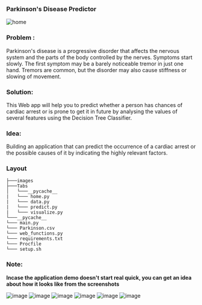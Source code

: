 ### Parkinson's Disease Predictor

![home](https://user-images.githubusercontent.com/64016811/198979528-deb039b2-abde-49a8-9a2a-832a8c1eb19d.png)


### Problem : 

Parkinson's disease is a progressive disorder that affects the nervous system and the parts of the body controlled by the nerves. Symptoms start slowly. The first symptom may be a barely noticeable tremor in just one hand. Tremors are common, but the disorder may also cause stiffness or slowing of movement.
### Solution:

This Web app will help you to predict whether a person has chances of cardiac arrest or is prone to get it in future by analysing the values of several features using the Decision Tree Classifier.

### Idea: 
Building an application that can predict the occurrence of a cardiac arrest or the possible causes of it by indicating the highly relevant factors. 

### Layout

```
├───images
├───Tabs
│   └───__pycache__
|   └─── home.py
|   └─── data.py
|   └─── predict.py
|   └─── visualize.py
└───__pycache__
└─── main.py
└─── Parkinson.csv
└─── web_functions.py
└─── requirements.txt
└─── Procfile
└─── setup.sh
```


### Note:
**Incase the application demo doesn't start real quick, you can get an idea about how it looks like from the screenshots**

![image](https://user-images.githubusercontent.com/64016811/198981322-e41c7a73-bcd1-4902-b00d-53fe81277ea4.png)
![image](https://user-images.githubusercontent.com/64016811/198981403-7f0266c3-51e6-41c4-b4d4-73e169ac316c.png)
![image](https://user-images.githubusercontent.com/64016811/198981647-ebf69696-e2e9-4430-b321-96879a65dd46.png)
![image](https://user-images.githubusercontent.com/64016811/198981810-9bcb3159-ee17-46d1-9cb5-b9a32e7d03d3.png)
![image](https://user-images.githubusercontent.com/64016811/198981916-b6425efb-b48a-4b72-95cb-733623da1c58.png)
![image](https://user-images.githubusercontent.com/64016811/198981964-64c397d9-aeed-45ff-ac3a-ed96e8c3059e.png)

